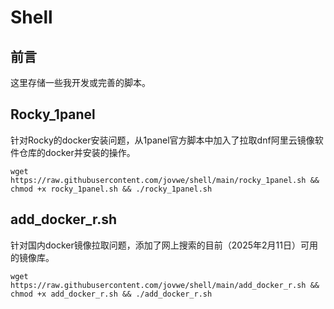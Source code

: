 # Shell
## 前言

这里存储一些我开发或完善的脚本。

## Rocky_1panel

针对Rocky的docker安装问题，从1panel官方脚本中加入了拉取dnf阿里云镜像软件仓库的docker并安装的操作。

```
wget https://raw.githubusercontent.com/jovwe/shell/main/rocky_1panel.sh && chmod +x rocky_1panel.sh && ./rocky_1panel.sh
```

## add_docker_r.sh

针对国内docker镜像拉取问题，添加了网上搜索的目前（2025年2月11日）可用的镜像库。

```
wget https://raw.githubusercontent.com/jovwe/shell/main/add_docker_r.sh && chmod +x add_docker_r.sh && ./add_docker_r.sh
```

